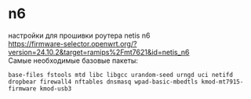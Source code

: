 # n6
настройки для прошивки роутера netis n6  
https://firmware-selector.openwrt.org/?version=24.10.2&target=ramips%2Fmt7621&id=netis_n6  
Самые необходимые базовые пакеты:  
```
base-files fstools mtd libc libgcc urandom-seed urngd uci netifd dropbear firewall4 nftables dnsmasq wpad-basic-mbedtls kmod-mt7915-firmware kmod-usb3
```

